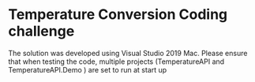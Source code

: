 # Temperature Conversion Coding challenge
The solution was developed using Visual Studio 2019 Mac. 
Please ensure that when testing the code, multiple projects (TemperatureAPI and TemperatureAPI.Demo ) are set to run at start up
